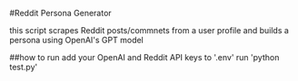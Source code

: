#Reddit Persona Generator

this script scrapes Reddit posts/commnets from a user profile and builds a persona using OpenAI's GPT model 

##how to run 
add your OpenAI and Reddit API keys to '.env'
run 'python test.py'
